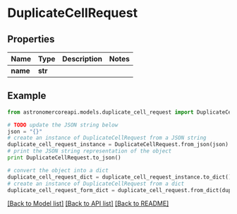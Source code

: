 # DuplicateCellRequest


## Properties
Name | Type | Description | Notes
------------ | ------------- | ------------- | -------------
**name** | **str** |  | 

## Example

```python
from astronomercoreapi.models.duplicate_cell_request import DuplicateCellRequest

# TODO update the JSON string below
json = "{}"
# create an instance of DuplicateCellRequest from a JSON string
duplicate_cell_request_instance = DuplicateCellRequest.from_json(json)
# print the JSON string representation of the object
print DuplicateCellRequest.to_json()

# convert the object into a dict
duplicate_cell_request_dict = duplicate_cell_request_instance.to_dict()
# create an instance of DuplicateCellRequest from a dict
duplicate_cell_request_form_dict = duplicate_cell_request.from_dict(duplicate_cell_request_dict)
```
[[Back to Model list]](../README.md#documentation-for-models) [[Back to API list]](../README.md#documentation-for-api-endpoints) [[Back to README]](../README.md)


